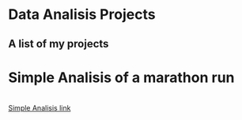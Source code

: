 # Data Analisis Projects
<h2> A list of my projects </h2>

# Simple Analisis of a marathon run
<br><a href="https://github.com/ooo-dev-code/Marathon-Analisis"> Simple Analisis link</br>
